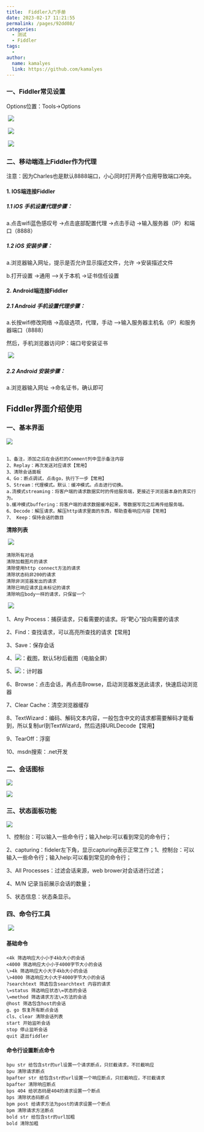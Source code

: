```yaml
---
title:  Fiddler入门手册
date: 2023-02-17 11:21:55
permalink: /pages/92dd08/
categories:
  - 测试
  - Fiddler
tags:
  - 
author: 
  name: kamalyes
  link: https://github.com/kamalyes
---
```

### 一、Fiddler常见设置

Options位置：Tools->Options

 ![](https://cdn.jsdelivr.net/gh/kamalyes/image-bed@master/col/testing/1896878-20200101165057803-1100317626.png)

 ![](https://cdn.jsdelivr.net/gh/kamalyes/image-bed@master/col/testing/1896876-20200101165102776-625938966.png)

 ![](https://cdn.jsdelivr.net/gh/kamalyes/image-bed@master/col/testing/1896876-20200101165110168-1716860662.png)

### 二、移动端连上Fiddler作为代理

注意：因为Charles也是默认8888端口，小心同时打开两个应用导致端口冲突。

#### 1\. IOS端连接Fiddler

##### 1.1 iOS 手机设置代理步骤：

a.点击wifi蓝色感叹号 ->点击底部配置代理 ->点击手动 ->输入服务器（IP）和端口（8888）

##### 1.2 iOS 安装步骤：

a.浏览器输入网址，提示是否允许显示描述文件，允许 ->安装描述文件

b.打开设置 ->通用 –>关于本机 ->证书信任设置

#### 2\. Android端连接Fiddler

##### 2.1 Android 手机设置代理步骤：

a.长按wifi修改网络 ->高级选项，代理，手动 –>输入服务器主机名（IP）和服务器端口（8888）

然后，手机浏览器访问IP：端口号安装证书

 ![](https://cdn.jsdelivr.net/gh/kamalyes/image-bed@master/col/testing/1896875-20200101151009062-1562662092.png)

##### 2.2 Android 安装步骤：

a.浏览器输入网址 ->命名证书，确认即可

Fiddler界面介绍使用
-------------

### 一、基本界面

![](https://cdn.jsdelivr.net/gh/kamalyes/image-bed@master/col/testing/1896876-20200101153039853-2150315215.png)

```

1、备注，添加之后在会话栏的Comment列中显示备注内容
2、Replay：再次发送对应请求【常用】
3、清除会话面板
4、Go：断点调试，点击go，执行下一步【常用】
5、Stream：代理模式。默认：缓冲模式。点击进行切换。
a.流模式streaming：将客户端的请求数据实时的传给服务端，更接近于浏览器本身的真实行为。
b.缓冲模式buffering：将客户端的请求数据缓冲起来，等数据写完之后再传给服务端。
6、Decode：解压请求。解压http请求里面的东西，帮助查看响应内容【常用】
7、 Keep：保持会话的数目
```

**清除列表**

 ![](https://cdn.jsdelivr.net/gh/kamalyes/image-bed@master/col/testing/1896878-20200101153056066-1112358032.png)

```
清除所有对话
清除加载图片的请求
清除使用http connect方法的请求
清除状态码非200的请求
清除非浏览器发出的请求
清除已响应请求且未标记的请求
清除响应body一样的请求，只保留一个
```

 ![](https://cdn.jsdelivr.net/gh/kamalyes/image-bed@master/col/testing/1896876-20200101153721953-1722337058.png)

1、Any Process：捕获请求，只看需要的请求。将“靶心”投向需要的请求

2、Find：查找请求，可以高亮所查找的请求【常用】

3、Save：保存会话

4、![](https://cdn.jsdelivr.net/gh/kamalyes/image-bed@master/col/testing/1896875-2020010115375583-501907002.png)：截图，默认5秒后截图（电脑全屏）

5、![](https://cdn.jsdelivr.net/gh/kamalyes/image-bed@master/col/testing/1896876-20200101153759063-1957658553.png)：计时器

6、Browse：点击会话，再点击Browse，启动浏览器发送此请求，快速启动浏览器

7、Clear Cache：清空浏览器缓存

8、TextWizard：编码、解码文本内容，一般包含中文的请求都需要解码才能看到，所以复制url到TextWizard，然后选择URLDecode【常用】

9、TearOff：浮窗

10、msdn搜索：.net开发

### 二、会话图标

![](https://cdn.jsdelivr.net/gh/kamalyes/image-bed@master/col/testing/1896879-20200101153818518-2001869382.png)

![](https://cdn.jsdelivr.net/gh/kamalyes/image-bed@master/col/testing/1896875-20200101153830715-1351653950.png)

### 三、状态面板功能

![](https://cdn.jsdelivr.net/gh/kamalyes/image-bed@master/col/testing/1896876-20200101153919769-662118907.png)

1、控制台：可以输入一些命令行；输入help:可以看到常见的命令行；

2、capturing：fideler左下角，显示capturing表示正常工作；1、控制台：可以输入一些命令行；输入help:可以看到常见的命令行；

3、All Processes：过滤会话来源，web brower对会话进行过滤；

4、M/N 记录当前展示会话的数量；

5、状态信息：状态条显示。

### 四、命令行工具

 ![](https://cdn.jsdelivr.net/gh/kamalyes/image-bed@master/col/testing/1896878-20200101153961266-1932685305.png)

#### 基础命令

```
<4k 筛选响应大小小于4kb大小的会话
<4000 筛选响应大小小于4000字节大小的会话
\>4k 筛选响应大小大于4kb大小的会话
\>4000 筛选响应大小大于4000字节大小的会话
?searchtext 筛选包含searchtext 内容的请求
\=status 筛选响应状态\=状态的会话
\=method 筛选请求方法\=方法的会话
@host 筛选包含host的会话
g、go 恢复所有断点会话
cls、clear 清除会话列表
start 开始监听会话
stop 停止监听会话
quit 退出fiddler
```

#### 命令行设置断点命令
```
bpu str 给包含str的url设置一个请求断点，只拦截请求，不拦截响应
bpu 清除请求断点
bpafter str 给包含str的url设置一个响应断点，只拦截响应，不拦截请求
bpafter 清除响应断点
bps 404 给状态码是404的请求设置一个断点
bps 清除状态码断点
bpm post 给请求方法为post的请求设置一个断点
bpm 清除请求方法断点
bold str 给包含str的url加粗
bold 清除加粗
```
